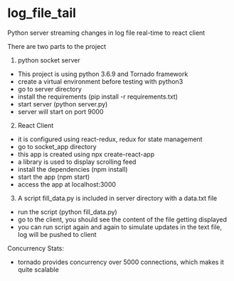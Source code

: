 # log_file_tail
Python server streaming changes in log file real-time to react client


There are two parts to the project

1. python socket server
  - This project is using python 3.6.9 and Tornado framework
  - create a virtual environment before testing with python3
  - go to server directory
  - install the requirements (pip install -r requirements.txt)
  - start server (python server.py)
  - server will start on port 9000
  
2. React Client
  - it is configured using react-redux, redux for state management
  - go to socket_app directory
  - this app is created using npx create-react-app
  - a library is used to display scrolling feed
  - install the dependencies (npm install)
  - start the app (npm start) 
  - access the app at localhost:3000
  
  
3. A script fill_data.py is included in server directory with a data.txt file
  - run the script (python fill_data.py)
  - go to the client, you should see the content of the file getting displayed
  - you can run script again and again to simulate updates in the text file, log will be pushed to client
  
  
Concurrency Stats:
  - tornado provides concurrency over 5000 connections, which makes it quite scalable
